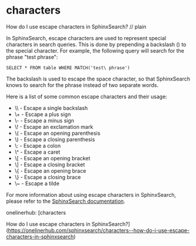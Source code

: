 # characters

How do I use escape characters in SphinxSearch?
// plain

In SphinxSearch, escape characters are used to represent special characters in search queries. This is done by prepending a backslash (\) to the special character. For example, the following query will search for the phrase "test phrase":

```
SELECT * FROM table WHERE MATCH('test\ phrase')
```

The backslash is used to escape the space character, so that SphinxSearch knows to search for the phrase instead of two separate words.

Here is a list of some common escape characters and their usage:

* \\\\ - Escape a single backslash
* \\+ - Escape a plus sign
* \\- - Escape a minus sign
* \\! - Escape an exclamation mark
* \\( - Escape an opening parenthesis
* \\) - Escape a closing parenthesis
* \\: - Escape a colon
* \\^ - Escape a caret
* \\[ - Escape an opening bracket
* \\] - Escape a closing bracket
* \\{ - Escape an opening brace
* \\} - Escape a closing brace
* \\~ - Escape a tilde

For more information about using escape characters in SphinxSearch, please refer to the [SphinxSearch documentation](http://sphinxsearch.com/docs/current.html#escaping-special-characters).

onelinerhub: [characters

How do I use escape characters in SphinxSearch?](https://onelinerhub.com/sphinxsearch/characters--how-do-i-use-escape-characters-in-sphinxsearch)